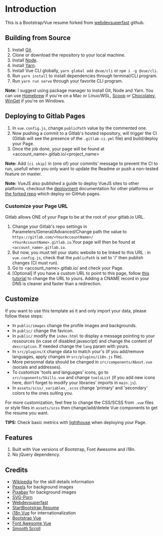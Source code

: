 # Introduction

This is a Bootstrap/Vue resume forked from [webdevsuperfast](https://github.com/webdevsuperfast/startbootstrap-resume-vue) github.

## Building from Source

1. Install [Git](https://git-scm.com/).
2. Clone or download the repository to your local machine.
3. Install [Node](https://nodejs.org/en/).
4. Install [Yarn](https://yarnpkg.org).
5. Install Vue CLI globally, `yarn global add @vue/cli` or `npm i -g @vue/cli`.
6. Run `yarn install` to install dependencies through terminal/CLI program.
7. Run `yarn run serve` through your favorite CLI program.

 **Note:** I suggest using package manager to install Git, Node and Yarn. You can use [Homebrew](httsp://brew.sh) if you're on a Mac or Linux/WSL, [Scoop](https://scoop.sh) or [Chocolatey](https://chocolatey.org/), [WinGet](https://docs.microsoft.com/en-us/windows/package-manager/) if you're on Windows.

## Deploying to Gitlab Pages

1. In `vue.config.js`, change `publicPath` value by the commented one.
2. Now pushing a commit to a Gitlab's hosted repository, will trigger the CI (Gitlab will see the presence of the `.gitlab-ci.yml` file) and build/deploy your Page.
3. Once the job done, your page will be found at <account_name>.gitlab.io/<project_name>

**Note:** Add `[ci skip]` in (one of) your commits' message to prevent the CI to run, usefull when you only want to update the Readme or push a non-tested feature on master.

**Note:** VueJS also published a guide to deploy VueJS sites to other platforms, checkout the [deployment](https://cli.vuejs.org/guide/deployment.html) documentation for other platforms or [the forked repo](https://github.com/webdevsuperfast/startbootstrap-resume-vue) which deploy on GitHub pages.

### Customize your Page URL

Gitlab allows ONE of your Page to be at the root of your gitlab.io URL.

1. Change your Gitlab's repo settings in Parameters/General/Advanced/Change path the value
to `https://gitlab.com/<YourAccountName>/ <YourAccountName>.gitlab.io`.Your page will then be found at `<account_name>.gitlab.io`.
2. But now, you must tell your static website to be linked to this URL : in `vue.config.js`, check that the `publicPath` is set to '/'
then publish changes (CI must run).
3. Go to <account_name>.gitlab.io/ and check your Page.
4. [Optional] If you have a custom URL to point to this page, follow [this tutorial](https://gitlab.com/help/user/project/pages/custom_domains_ssl_tls_certification/index.md) to change the URL to yours. Adding a CNAME record in your DNS is cleaner and faster than a redirection.

## Customize
If you want to use this template as it and only import your data, please follow these steps:

* In `public/images` change the profile images and backgrounds.
* In `public/` change the favicon.
* In `public/` modify the `index.html` to display a message pointing to your ressources (in case of disabled javascript) and change the content of `description`. If needed change the `lang` param with yours.
* In `src/plugins/X` change data to match your's (if you add/remove languages, apply changes in `src/plugins/i18n.js` file).
* More personnal data should be changed in `src/components/About.vue` (socials and addresses).
* To customize 'tools and languages' icons, go to `src/coponents/Skills.vue` and change `toolsList` (if you add new icons here, don't forget to modify your libraries' imports in `main.js`).
* In `assets/scss/_variables_.scss` change 'primary' and 'secondary' colors to the ones suiting you.

For more customization, feel free to change the CSS/SCSS from `.vue` files or style files in `assets/scss` then change/add/delete Vue components to get the resume you want.

**TIPS:** Check basic metrics with [lighthouse](https://web.dev/measure/) when deploying your Page.

## Features

1. Built with Vue versions of Bootstrap, Font Awesome and i18n.
2. No jQuery dependency.

## Credits

* [Wikipedia](https://fr.wikipedia.org/) for the skill details information
* [Pexels](https://www.pexels.com) for background images
* [Pixabay](https://pixabay.com) for background images
* [SVG-Porn](https://github.com/gilbarbara/logos)
* [Webdevsuperfast](https://github.com/webdevsuperfast/startbootstrap-resume-vue)
* [StartBootstrap Resume](https://github.com/BlackrockDigital/startbootstrap-resume)
* [i18n Vue](https://kazupon.github.io/vue-i18n/introduction.html) for internationalization
* [Bootstrap Vue](https://bootstrap-vue.js.org/)
* [Font Awesome Vue](https://github.com/FortAwesome/vue-fontawesome)
* [Smooth Scroll](https://github.com/cferdinandi/smooth-scroll)